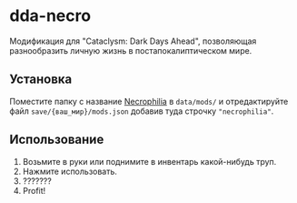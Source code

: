 # dda-necro
Модификация для "Cataclysm: Dark Days Ahead", позволяющая разнообразить личную жизнь в постапокалиптическом мире.

## Установка
Поместите папку с название [Necrophilia](https://github.com/pahom/dda-necro/archive/master.zip) в `data/mods/` и отредактируйте файл `save/{ваш_мир}/mods.json` добавив туда строчку `"necrophilia"`.

## Использование
1. Возьмите в руки  или поднимите в инвентарь какой-нибудь труп.
2. Нажмите использовать.
3. ???????
4. Profit!
